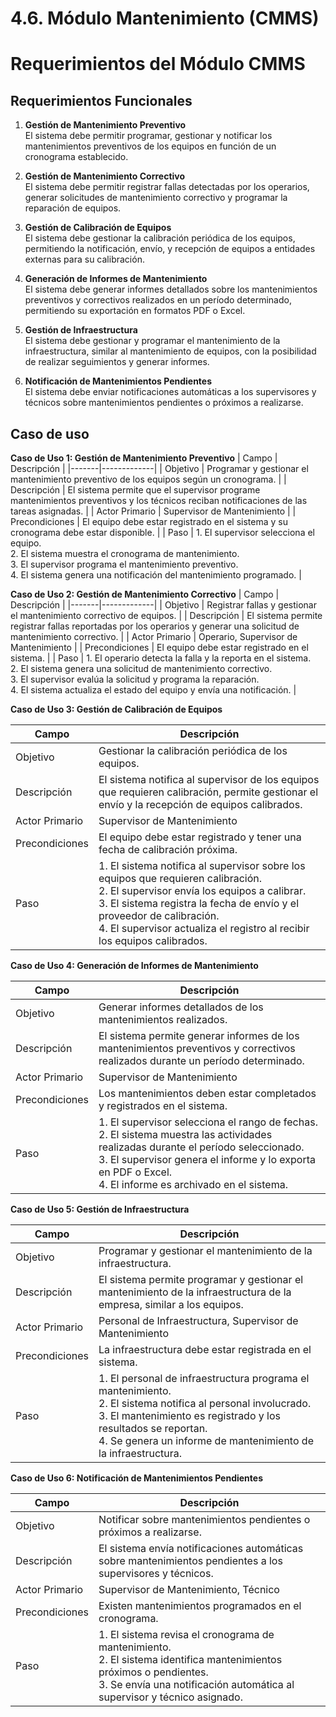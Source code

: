 # 4.6. Módulo Mantenimiento (CMMS)

# Requerimientos del Módulo CMMS

## Requerimientos Funcionales

1. **Gestión de Mantenimiento Preventivo**\
El sistema debe permitir programar, gestionar y notificar los mantenimientos preventivos de los equipos en función de un cronograma establecido.

2. **Gestión de Mantenimiento Correctivo**\
El sistema debe permitir registrar fallas detectadas por los operarios, generar solicitudes de mantenimiento correctivo y programar la reparación de equipos.

3. **Gestión de Calibración de Equipos**\
El sistema debe gestionar la calibración periódica de los equipos, permitiendo la notificación, envío, y recepción de equipos a entidades externas para su calibración.

4. **Generación de Informes de Mantenimiento**\
El sistema debe generar informes detallados sobre los mantenimientos preventivos y correctivos realizados en un período determinado, permitiendo su exportación en formatos PDF o Excel.

5. **Gestión de Infraestructura**\
El sistema debe gestionar y programar el mantenimiento de la infraestructura, similar al mantenimiento de equipos, con la posibilidad de realizar seguimientos y generar informes.

6. **Notificación de Mantenimientos Pendientes**\
El sistema debe enviar notificaciones automáticas a los supervisores y técnicos sobre mantenimientos pendientes o próximos a realizarse.

## Caso de uso
**Caso de Uso 1: Gestión de Mantenimiento Preventivo**
| Campo | Descripción |
|-------|-------------|
| Objetivo | Programar y gestionar el mantenimiento preventivo de los equipos según un cronograma. |
| Descripción | El sistema permite que el supervisor programe mantenimientos preventivos y los técnicos reciban notificaciones de las tareas asignadas. |
| Actor Primario | Supervisor de Mantenimiento |
| Precondiciones | El equipo debe estar registrado en el sistema y su cronograma debe estar disponible. |
| Paso | 1. El supervisor selecciona el equipo. <br> 2. El sistema muestra el cronograma de mantenimiento. <br> 3. El supervisor programa el mantenimiento preventivo. <br> 4. El sistema genera una notificación del mantenimiento programado. |

**Caso de Uso 2: Gestión de Mantenimiento Correctivo**
| Campo | Descripción |
|-------|-------------|
| Objetivo | Registrar fallas y gestionar el mantenimiento correctivo de equipos. |
| Descripción | El sistema permite registrar fallas reportadas por los operarios y generar una solicitud de mantenimiento correctivo. |
| Actor Primario | Operario, Supervisor de Mantenimiento |
| Precondiciones | El equipo debe estar registrado en el sistema. |
| Paso | 1. El operario detecta la falla y la reporta en el sistema. <br> 2. El sistema genera una solicitud de mantenimiento correctivo. <br> 3. El supervisor evalúa la solicitud y programa la reparación. <br> 4. El sistema actualiza el estado del equipo y envía una notificación. |

**Caso de Uso 3: Gestión de Calibración de Equipos**

| Campo | Descripción |
|-------|-------------|
| Objetivo | Gestionar la calibración periódica de los equipos. |
| Descripción | El sistema notifica al supervisor de los equipos que requieren calibración, permite gestionar el envío y la recepción de equipos calibrados. |
| Actor Primario | Supervisor de Mantenimiento |
| Precondiciones | El equipo debe estar registrado y tener una fecha de calibración próxima. |
| Paso | 1. El sistema notifica al supervisor sobre los equipos que requieren calibración. <br> 2. El supervisor envía los equipos a calibrar. <br> 3. El sistema registra la fecha de envío y el proveedor de calibración. <br> 4. El supervisor actualiza el registro al recibir los equipos calibrados. |

**Caso de Uso 4: Generación de Informes de Mantenimiento**

| Campo | Descripción |
|-------|-------------|
| Objetivo | Generar informes detallados de los mantenimientos realizados. |
| Descripción | El sistema permite generar informes de los mantenimientos preventivos y correctivos realizados durante un período determinado. |
| Actor Primario | Supervisor de Mantenimiento |
| Precondiciones | Los mantenimientos deben estar completados y registrados en el sistema. |
| Paso | 1. El supervisor selecciona el rango de fechas. <br> 2. El sistema muestra las actividades realizadas durante el período seleccionado. <br> 3. El supervisor genera el informe y lo exporta en PDF o Excel. <br> 4. El informe es archivado en el sistema. |

**Caso de Uso 5: Gestión de Infraestructura**

| Campo | Descripción |
|-------|-------------|
| Objetivo | Programar y gestionar el mantenimiento de la infraestructura. |
| Descripción | El sistema permite programar y gestionar el mantenimiento de la infraestructura de la empresa, similar a los equipos. |
| Actor Primario | Personal de Infraestructura, Supervisor de Mantenimiento |
| Precondiciones | La infraestructura debe estar registrada en el sistema. |
| Paso | 1. El personal de infraestructura programa el mantenimiento. <br> 2. El sistema notifica al personal involucrado. <br> 3. El mantenimiento es registrado y los resultados se reportan. <br> 4. Se genera un informe de mantenimiento de la infraestructura. |

**Caso de Uso 6: Notificación de Mantenimientos Pendientes**

| Campo | Descripción |
|-------|-------------|
| Objetivo | Notificar sobre mantenimientos pendientes o próximos a realizarse. |
| Descripción | El sistema envía notificaciones automáticas sobre mantenimientos pendientes a los supervisores y técnicos. |
| Actor Primario | Supervisor de Mantenimiento, Técnico |
| Precondiciones | Existen mantenimientos programados en el cronograma. |
| Paso | 1. El sistema revisa el cronograma de mantenimiento. <br> 2. El sistema identifica mantenimientos próximos o pendientes. <br> 3. Se envía una notificación automática al supervisor y técnico asignado. |
